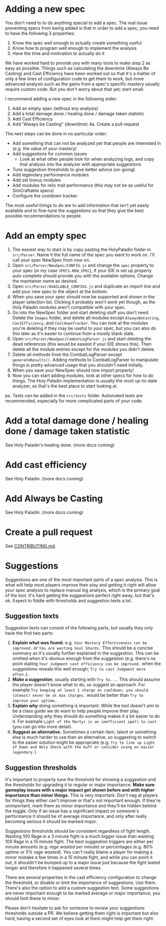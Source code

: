 # Adding a new spec

You don't need to to do anything special to add a spec. The real issue preventing specs from being added is that in order to add a spec, you need to have the following 3 properties:
1. Know the spec well enough to actually create something useful
2. Know how to program well enough to implement the analysis
3. Have the time and motivation to actually do it

We have worked hard to provide you with many tools to make step 2 as easy as possible. Things such as calculating the downtime (Always Be Casting) and Cast Efficiency have been worked out so that it's a matter of only a few lines of configuration code to get them to work, but more advanced analysis such as the gains from a spec's specific mastery usually require custom code. But you don't worry about that yet; start small.

I recommend adding a new spec in the following order:

1. Add an empty spec (without any analysis)
2. Add a total damage done / healing done / damage taken statistic
3. Add Cast Efficiency
4. Add "Always be Casting" (downtime)
4a. Create a pull request

The next steps can be done in no particular order:
* Add something that can not be analyzed yet that people are interested in (e.g. the value of your mastery)
* Add suggestions for common issues
	* Look at what other people look for when analyzing logs, and copy that analysis into the analyzer with appropriate suggestions
* Tune suggestion thresholds to give better advice (on-going)
* Add legendary performance modules
* Add set bonus modules
* Add modules for relic trait performance (this may not be as useful for SimCraftable specs)
* Configure the cooldown tracker

The most useful things to do are to add information that isn't yet easily available and to fine-tune the suggestions so that they give the best possible recommendations to people.

# Add an empty spec

1. The easiest way to start is by copy pasting the HolyPaladin folder in `src/Parser`. Name it the full name of the spec you want to work on. I'll call your spec NewSpec from now on.
2. Open `src/Parser/NewSpec/CONFIG.js` and change the `spec` property to your spec (in my case `SPECS.NEW_SPEC`), if your IDE is set up properly auto complete should provide you with the available options. Change the maintainer name as desired.
3. Open `src/Parser/AVAILABLE_CONFIGS.js` and duplicate an import line and add your new spec to the object at the bottom.
4. When you save your spec should now be supported and shown in the player selection list. Clicking it probably won't work yet though, as the Holy Paladin modules aren't compatible with your spec.
5. Go into the NewSpec folder and start deleting stuff you don't need. Delete the `Images` folder, and delete all modules except `AlwaysBeCasting`, `CastEfficiency`, and `CooldownTracker`. You can look at the modules you're deleting if they may be useful to your spec, but you can also do this later as it's easier to continue from a mostly blank slate.
6. Open `src/Parser/NewSpec/CombatLogParser.js` and start deleting the dead references (this would be easiest if your IDE shows this). Then delete all the module entries except for the modules you didn't delete.
7. Delete all methods from the CombatLogParser except `generateResults()`. Adding methods to CombatLogParser to manipulate things is pretty advanced usage that you shouldn't need initially.
8. When you save your NewSpec should now import properly!
9. Now you can start adding modules, look at other specs for how to do things. The Holy Paladin implementation is usually the most up-to-date analyzer, so that's the best place to start looking at.

ps. Tests can be added in the `src/tests` folder. Automated tests are recommended, especially for more complicated parts of your code.

# Add a total damage done / healing done / damage taken statistic

See Holy Paladin's healing done. (more docs coming)

# Add cast efficiency

See Holy Paladin. (more docs coming)

# Add Always be Casting

See Holy Paladin. (more docs coming)

# Create a pull request

See [CONTRIBUTING.md](CONTRIBUTING.md#sharing-your-changes).

# Suggestions

Suggestions are one of the most important parts of a spec analysis. This is what will help most players improve their play and getting it right will allow your spec analysis to replace manual log analysis, which is the primary goal of the tool. It's hard getting the suggestions perfect right away, but that's ok. Expect to fiddle with thresholds and suggestion texts a lot.

## Suggestion texts
Suggestion texts can consist of the following parts, but usually they only have the first two parts:

1. **Explain what was found.** e.g. `Your Mastery Effectiveness can be improved.` or `You are wasting Soul Shards.` This should be a concise summary as it's usually further explained in the suggestion. This can be omitted when it's obvious enough from the suggestion (e.g. there's no point stating `Your Judgment cast efficiency can be improved.` when the suggestions reveals this well enough; `Try to cast Judgment more often.`).
2. **Make a suggestion**, usually starting with `Try to...`. This should assume the player doesn't know what to do, so suggest an approach. For example `Try keeping at least 1 charge on cooldown; you should (almost) never be at max charges.` would be better than `Try to improve your uptime.`.
3. **Explain why** doing something is important. While the tool doesn't aim to be a class guide we do want to help people improve their play. Understanding *why* they should do something makes it a lot easier to do it. For example `Light of the Martyr is an inefficient spell to cast` (you can go into more detail).
4. **Suggest an alternative.** Sometimes a certain item, talent or something else is much harder to use than an alternative, so suggesting to switch to the easier solution might be appropriate (e.g. `Try to line up Light of Dawn and Holy Shock with the buff or consider using an easier legendary.`)

## Suggestion thresholds

It's important to properly tune the threshold for showing a suggestion and the thresholds for upgrading it to regular or major importance. **Make sure gameplay issues with a major impact get shown before and with higher importance than minor things.** This is very important. Don't nag at players for things they either can't improve or that's not important enough. If they're unimportant, mark them as minor importance and they'll be hidden behind the toggle. Only if an issue has a significant impact on someone's performance it should be of average importance, and only after really becoming serious it should be marked *major*.

Suggestions thresholds should be consistent regardless of fight length. Wasting 100 Rage in a 3 minute fight is a much bigger issue than wasting 100 Rage in a 15 minute fight. The best suggestion triggers are either per minute amounts (e.g. *rage wasted per minute*) or percentages (e.g. *80% uptime* or *5% rage wasted*). You can't really blame a player for making a minor mistake a few times in a 15 minute fight, and while you can point it out, it shouldn't be bumped up to a major issue just because the fight lasted longer and therefore it happened several times.

There are several properties in the cast efficiency configuration to change the threshold, or disable or limit the importance of suggestions. Use them. There's also the option to add a custom suggestion text.
Some suggestions are never important enough to be marked average or major importance, you should limit these to minor.

Please don't hesitate to ask for someone to review your suggestions thresholds outside a PR. We believe getting them right is important but also hard, having a second set of eyes look at them might help get them right.
